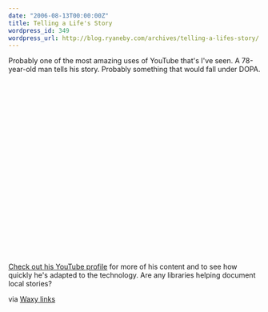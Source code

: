 ```yaml
---
date: "2006-08-13T00:00:00Z"
title: Telling a Life's Story
wordpress_id: 349
wordpress_url: http://blog.ryaneby.com/archives/telling-a-lifes-story/
---
```

Probably one of the most amazing uses of YouTube that's I've seen. A 78-year-old man tells his story. Probably something that would fall under DOPA.

<object width="425" height="350"><param name="movie" value="http://www.youtube.com/v/qJ6B2qOFp7Y"></param><embed src="http://www.youtube.com/v/qJ6B2qOFp7Y" type="application/x-shockwave-flash" width="425" height="350"></embed></object>

<a href="http://youtube.com/profile_videos?user=geriatric1927">Check out his YouTube profile</a> for more of his content and to see how quickly he's adapted to the technology. Are any libraries helping document local stories?

via <a href="http://waxy.org/links/">Waxy links</a>
